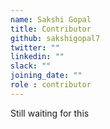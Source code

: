 ```yaml
---
name: Sakshi Gopal
title: Contributor
github: sakshigopal7
twitter: ""
linkedin: ""
slack: ""
joining_date: ""
role : contributor
---
```


Still waiting for this
